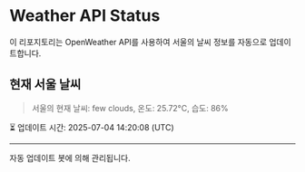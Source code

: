 
# Weather API Status

이 리포지토리는 OpenWeather API를 사용하여 서울의 날씨 정보를 자동으로 업데이트합니다.

## 현재 서울 날씨
> 서울의 현재 날씨: few clouds, 온도: 25.72°C, 습도: 86%

⏳ 업데이트 시간: 2025-07-04 14:20:08 (UTC)

---
자동 업데이트 봇에 의해 관리됩니다.
